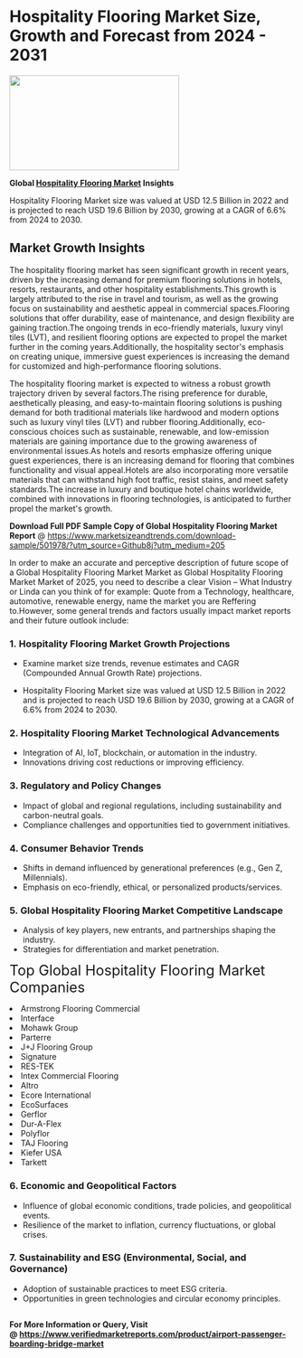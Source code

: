 <H1>Hospitality Flooring Market Size, Growth and Forecast from 2024 - 2031</H1><img class="aligncenter size-medium wp-image-584254" src="https://thirdeyenews.in/wp-content/uploads/2024/09/Global-Market-Research-300x168.jpeg" alt="" width="300" height="168" /><p><strong>Global&nbsp;<a href="https://www.marketsizeandtrends.com/download-sample/501978/?utm_source=Github8j?utm_medium=205">Hospitality Flooring Market</a> Insights</strong></p><p>Hospitality Flooring Market size was valued at USD 12.5 Billion in 2022 and is projected to reach USD 19.6 Billion by 2030, growing at a CAGR of 6.6% from 2024 to 2030.</p><p><h2>Market Growth Insights</h2> <p>The hospitality flooring market has seen significant growth in recent years, driven by the increasing demand for premium flooring solutions in hotels, resorts, restaurants, and other hospitality establishments.This growth is largely attributed to the rise in travel and tourism, as well as the growing focus on sustainability and aesthetic appeal in commercial spaces.Flooring solutions that offer durability, ease of maintenance, and design flexibility are gaining traction.The ongoing trends in eco-friendly materials, luxury vinyl tiles (LVT), and resilient flooring options are expected to propel the market further in the coming years.Additionally, the hospitality sector's emphasis on creating unique, immersive guest experiences is increasing the demand for customized and high-performance flooring solutions.</p> <p><a href="#"></a></p> <p>The hospitality flooring market is expected to witness a robust growth trajectory driven by several factors.The rising preference for durable, aesthetically pleasing, and easy-to-maintain flooring solutions is pushing demand for both traditional materials like hardwood and modern options such as luxury vinyl tiles (LVT) and rubber flooring.Additionally, eco-conscious choices such as sustainable, renewable, and low-emission materials are gaining importance due to the growing awareness of environmental issues.As hotels and resorts emphasize offering unique guest experiences, there is an increasing demand for flooring that combines functionality and visual appeal.Hotels are also incorporating more versatile materials that can withstand high foot traffic, resist stains, and meet safety standards.The increase in luxury and boutique hotel chains worldwide, combined with innovations in flooring technologies, is anticipated to further propel the market's growth.<p></p><p><span class=""><strong>Download Full PDF Sample Copy of Global Hospitality Flooring Market Report</strong> @ <a href="https://www.marketsizeandtrends.com/download-sample/501978/?utm_source=Github8j?utm_medium=205" target="_blank">https://www.marketsizeandtrends.com/download-sample/501978/?utm_source=Github8j?utm_medium=205</a></span></p><p>In order to make an accurate and perceptive description of future scope of a Global&nbsp;Hospitality Flooring Market Market as Global&nbsp;Hospitality Flooring Market Market of 2025, you need to describe a clear Vision &ndash; What Industry or Linda can you think of for example: Quote from a Technology, healthcare, automotive, renewable energy, name the market you are Reffering to.However, some general trends and factors usually impact market reports and their future outlook include:</p><h3>1.&nbsp;<strong>Hospitality Flooring Market Growth Projections</strong></h3><ul><li>Examine market size trends, revenue estimates and CAGR (Compounded Annual Growth Rate) projections.</li><li><p>Hospitality Flooring Market size was valued at USD 12.5 Billion in 2022 and is projected to reach USD 19.6 Billion by 2030, growing at a CAGR of 6.6% from 2024 to 2030.</p></li></ul><h3>2.&nbsp;<strong>Hospitality Flooring Market Technological Advancements</strong></h3><ul><li>Integration of AI, IoT, blockchain, or automation in the industry.</li><li>Innovations driving cost reductions or improving efficiency.</li></ul><h3>3.&nbsp;<strong>Regulatory and Policy Changes</strong></h3><ul><li>Impact of global and regional regulations, including sustainability and carbon-neutral goals.</li><li>Compliance challenges and opportunities tied to government initiatives.</li></ul><h3>4.&nbsp;<strong>Consumer Behavior Trends</strong></h3><ul><li>Shifts in demand influenced by generational preferences (e.g., Gen Z, Millennials).</li><li>Emphasis on eco-friendly, ethical, or personalized products/services.</li></ul><h3>5.&nbsp;<strong>Global Hospitality Flooring Market Competitive Landscape</strong></h3><ul><li>Analysis of key players, new entrants, and partnerships shaping the industry.</li><li>Strategies for differentiation and market penetration.</li></ul><p data-pm-slice="1 1 []"><span style="color: inherit; font-family: inherit; font-size: 25px;">Top Global Hospitality Flooring Market Companies</span></p><div class="" data-test-id=""><p><li>Armstrong Flooring Commercial</li><li> Interface</li><li> Mohawk Group</li><li> Parterre</li><li> J+J Flooring Group</li><li> Signature</li><li> RES-TEK</li><li> Intex Commercial Flooring</li><li> Altro</li><li> Ecore International</li><li> EcoSurfaces</li><li> Gerflor</li><li> Dur-A-Flex</li><li> Polyflor</li><li> TAJ Flooring</li><li> Kiefer USA</li><li> Tarkett</li></p></div><h3>6.&nbsp;<strong>Economic and Geopolitical Factors</strong></h3><ul><li>Influence of global economic conditions, trade policies, and geopolitical events.</li><li>Resilience of the market to inflation, currency fluctuations, or global crises.</li></ul><h3>7.&nbsp;<strong>Sustainability and ESG (Environmental, Social, and Governance)</strong></h3><ul><li>Adoption of sustainable practices to meet ESG criteria.</li><li>Opportunities in green technologies and circular economy principles.</li></ul><h2><strong style="font-size: 14px;">For More Information or Query, Visit @&nbsp;</strong><a style="background-color: #ffffff; font-size: 14px;" href="https://www.marketsizeandtrends.com/report/hospitality-flooring-market/" target="_blank">https://www.verifiedmarketreports.com/product/airport-passenger-boarding-bridge-market</a></h2>